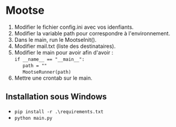 # Mootse
1) Modifier le fichier config.ini avec vos idenfiants.
2) Modifier la variable path pour correspondre à l'environnement.
3) Dans le main, run le MootseInit().
4) Modifier mail.txt (liste des destinataires).
5) Modifier le main pour avoir afin d'avoir : \
`if __name__ == "__main__":`\
`   path = ""`\
`   MootseRunner(path)`
6) Mettre une crontab sur le main.

## Installation sous Windows
* `pip install -r .\requirements.txt`
* `python main.py`
